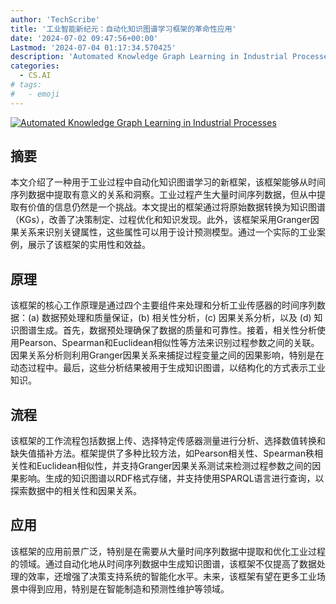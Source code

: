 ```yaml
---
author: 'TechScribe'
title: '工业智能新纪元：自动化知识图谱学习框架的革命性应用'
date: '2024-07-02 09:47:56+00:00'
Lastmod: '2024-07-04 01:17:34.570425'
description: 'Automated Knowledge Graph Learning in Industrial Processes'
categories:
  - CS.AI
# tags:
#   - emoji
---
```


[![Automated Knowledge Graph Learning in Industrial Processes](https://arxiv-research-1301205113.cos.ap-guangzhou.myqcloud.com/images/2407.02106v1.pdf_0.jpg)](https://arxiv.org/abs/2407.02106v1)

## 摘要

本文介绍了一种用于工业过程中自动化知识图谱学习的新框架，该框架能够从时间序列数据中提取有意义的关系和洞察。工业过程产生大量时间序列数据，但从中提取有价值的信息仍然是一个挑战。本文提出的框架通过将原始数据转换为知识图谱（KGs），改善了决策制定、过程优化和知识发现。此外，该框架采用Granger因果关系来识别关键属性，这些属性可以用于设计预测模型。通过一个实际的工业案例，展示了该框架的实用性和效益。<!--more-->

## 原理

该框架的核心工作原理是通过四个主要组件来处理和分析工业传感器的时间序列数据：(a) 数据预处理和质量保证，(b) 相关性分析，(c) 因果关系分析，以及 (d) 知识图谱生成。首先，数据预处理确保了数据的质量和可靠性。接着，相关性分析使用Pearson、Spearman和Euclidean相似性等方法来识别过程参数之间的关联。因果关系分析则利用Granger因果关系来捕捉过程变量之间的因果影响，特别是在动态过程中。最后，这些分析结果被用于生成知识图谱，以结构化的方式表示工业知识。

## 流程

该框架的工作流程包括数据上传、选择特定传感器测量进行分析、选择数值转换和缺失值插补方法。框架提供了多种比较方法，如Pearson相关性、Spearman秩相关性和Euclidean相似性，并支持Granger因果关系测试来检测过程参数之间的因果影响。生成的知识图谱以RDF格式存储，并支持使用SPARQL语言进行查询，以探索数据中的相关性和因果关系。

## 应用

该框架的应用前景广泛，特别是在需要从大量时间序列数据中提取和优化工业过程的领域。通过自动化地从时间序列数据中生成知识图谱，该框架不仅提高了数据处理的效率，还增强了决策支持系统的智能化水平。未来，该框架有望在更多工业场景中得到应用，特别是在智能制造和预测性维护等领域。